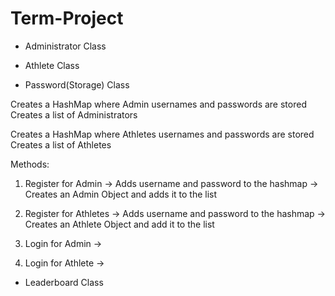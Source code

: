 # Term-Project

* Administrator Class



* Athlete Class


* Password(Storage) Class

 Creates a HashMap where Admin usernames and passwords are stored
 Creates a list of Administrators

 Creates a HashMap where Athletes usernames and passwords are stored
 Creates a list of Athletes

 Methods: 

 1) Register for Admin
  -> Adds username and password to the hashmap
  -> Creates an Admin Object and adds it to the list
 2) Register for Athletes
  -> Adds username and password to the hashmap
  -> Creates an Athlete Object and add it to the list
  
 3) Login for Admin
  ->
 4) Login for Athlete
  ->
  
  
* Leaderboard Class
